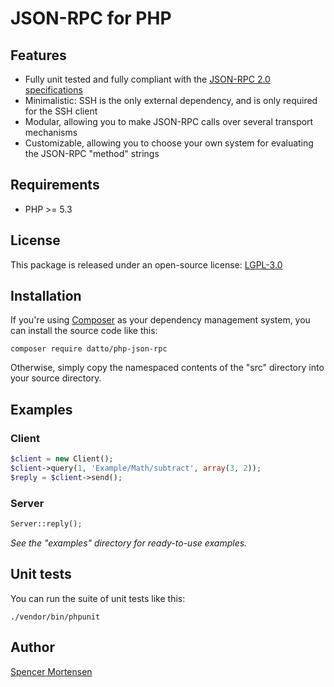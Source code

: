 # JSON-RPC for PHP

## Features

* Fully unit tested and fully compliant with the [JSON-RPC 2.0 specifications](http://www.jsonrpc.org/specification)
* Minimalistic: SSH is the only external dependency, and is only required for the SSH client
* Modular, allowing you to make JSON-RPC calls over several transport mechanisms
* Customizable, allowing you to choose your own system for evaluating the JSON-RPC "method" strings

## Requirements

* PHP >= 5.3

## License

This package is released under an open-source license: [LGPL-3.0](https://www.gnu.org/licenses/lgpl-3.0.html)

## Installation

If you're using [Composer](https://getcomposer.org/) as your dependency
management system, you can install the source code like this:
```
composer require datto/php-json-rpc
```

Otherwise, simply copy the namespaced contents of the "src" directory into your
source directory.

## Examples

### Client

```php
$client = new Client();
$client->query(1, 'Example/Math/subtract', array(3, 2));
$reply = $client->send();
```

### Server

```php
Server::reply();
```

*See the "examples" directory for ready-to-use examples.*

## Unit tests

You can run the suite of unit tests like this:
```
./vendor/bin/phpunit
```

## Author

[Spencer Mortensen](http://spencermortensen.com/contact/)
